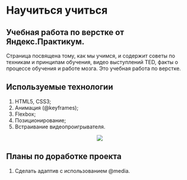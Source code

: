 # Научиться учиться

## Учебная работа по верстке от Яндекс.Практикум.

Страница посвящена тому, как мы учимся, и содержит советы по техникам и принципам обучения, видео выступлений TED, факты о процессе обучения и работе мозга. Это учебная работа по верстке. 

## Используемые технологии
 1. HTML5, CSS3;
 2. Анимация (@keyframes);
 3. Flexbox;
 4. Позиционирование;
 5. Встраивание видеопроигрывателя. 

<p align="center">
  <img src="images/preview.gif" />
</p>

## Планы по доработке проекта

1. Сделать адаптив с использованием @media.
